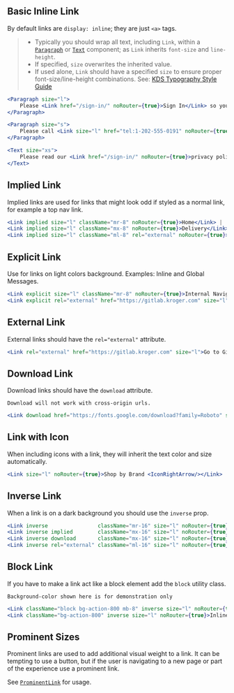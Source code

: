 ## Basic Inline Link

By default links are `display: inline`; they are just `<a>` tags.

> - Typically you should wrap all text, including `Link`, within a [`Paragraph`](/react/components/paragraph) or [`Text`](/react/components/text) component; as `Link` inherits `font-size` and `line-height`.
> - If specified, `size` overwrites the inherited value.
> - If used alone, `Link` should have a specified `size` to ensure proper font-size/line-height combinations. See: [KDS Typography Style Guide](/react/style/typography)

```jsx
<Paragraph size="l">
    Please <Link href="/sign-in/" noRouter={true}>Sign In</Link> so you can add items to your cart.
</Paragraph>

<Paragraph size="s">
    Please call <Link size="l" href="tel:1-202-555-0191" noRouter={true}>1-202-555-0191</Link> for help.
</Paragraph>

<Text size="xs">
    Please read our <Link href="/sign-in/" noRouter={true}>privacy policy</Link> and <Link size="xs" href="/sign-in/" noRouter={true}>end user license agreement</Link>
</Text>
```

## Implied Link

Implied links are used for links that might look odd if styled as a normal link, for example a top nav link.

```jsx
<Link implied size="l" className="mr-8" noRouter={true}>Home</Link> |
<Link implied size="l" className="mx-8" noRouter={true}>Delivery</Link> |
<Link implied size="l" className="ml-8" rel="external" noRouter={true}>Ship</Link>
```

## Explicit Link

Use for links on light colors background. Examples: Inline and Global Messages.

```jsx { "props": { "style": { "background": "#C3E8D2" } } }
<Link explicit size="l" className="mr-8" noRouter={true}>Internal Navigation</Link>
<Link explicit rel="external" href="https://gitlab.kroger.com" size="l" className="ml-16">Go to Gitlab</Link>
```

## External Link

External links should have the `rel="external"` attribute.

```jsx
<Link rel="external" href="https://gitlab.kroger.com" size="l">Go to Gitlab</Link>
```

## Download Link

Download links should have the `download` attribute.

```Message { "props": { "kind": "warning", "className":"mb-16" } }
Download will not work with cross-origin urls.
```

```jsx
<Link download href="https://fonts.google.com/download?family=Roboto" size="l">Download Roboto</Link>
```

## Link with Icon

When including icons with a link, they will inherit the text color and size automatically.

```jsx
<Link size="l" noRouter={true}>Shop by Brand <IconRightArrow/></Link>
```

## Inverse Link

When a link is on a dark background you should use the `inverse` prop.

```jsx { "props": { "style": { "background": "#0068b3" } } }
<Link inverse                className="mr-16" size="l" noRouter={true}>Normal</Link>
<Link inverse implied        className="mx-16" size="l" noRouter={true}>Implied</Link>
<Link inverse download       className="mx-16" size="l" noRouter={true}>Download</Link>
<Link inverse rel="external" className="ml-16" size="l" noRouter={true}>External</Link>
```

## Block Link

If you have to make a link act like a block element add the `block` utility class.

```Message { "props": { "className":"mb-16" } }
Background-color shown here is for demonstration only
```

```jsx
<Link className="block bg-action-800 mb-8" inverse size="l" noRouter={true}>Block link</Link>
<Link className="bg-action-800" inverse size="l" noRouter={true}>Inline link</Link>
```

## Prominent Sizes

Prominent links are used to add additional visual weight to a link. It can be tempting to use a button, but if the user is navigating to a new page or part of the experience use a prominent link.

See [`ProminentLink`](/react/components/prominentlink) for usage.

